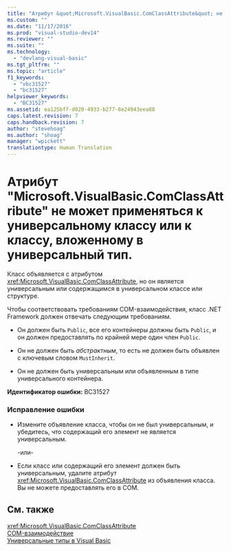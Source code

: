 ```yaml
---
title: "Атрибут &quot;Microsoft.VisualBasic.ComClassAttribute&quot; не может применяться к универсальному классу или к классу, вложенному в универсальный тип. | Microsoft Docs"
ms.custom: ""
ms.date: "11/17/2016"
ms.prod: "visual-studio-dev14"
ms.reviewer: ""
ms.suite: ""
ms.technology: 
  - "devlang-visual-basic"
ms.tgt_pltfrm: ""
ms.topic: "article"
f1_keywords: 
  - "vbc31527"
  - "bc31527"
helpviewer_keywords: 
  - "BC31527"
ms.assetid: ea125bff-d020-4933-b277-6e24943eea88
caps.latest.revision: 7
caps.handback.revision: 7
author: "stevehoag"
ms.author: "shoag"
manager: "wpickett"
translationtype: Human Translation
---
```

# Атрибут &quot;Microsoft.VisualBasic.ComClassAttribute&quot; не может применяться к универсальному классу или к классу, вложенному в универсальный тип.
Класс объявляется с атрибутом <xref:Microsoft.VisualBasic.ComClassAttribute>, но он является универсальным или содержащимся в универсальном классе или структуре.  
  
 Чтобы соответствовать требованиям COM\-взаимодействия, класс .NET Framework должен отвечать следующим требованиям.  
  
-   Он должен быть `Public`, все его контейнеры должны быть `Public`, и он должен предоставлять по крайней мере один член `Public`.  
  
-   Он не должен быть *абстрактным*, то есть не должен быть объявлен с ключевым словом `MustInherit`.  
  
-   Он не должен быть универсальным или объявленным в типе универсального контейнера.  
  
 **Идентификатор ошибки:** BC31527  
  
### Исправление ошибки  
  
-   Измените объявление класса, чтобы он не был универсальным, и убедитесь, что содержащий его элемент не является универсальным.  
  
     \-или\-  
  
-   Если класс или содержащий его элемент должен быть универсальным, удалите атрибут <xref:Microsoft.VisualBasic.ComClassAttribute> из объявления класса. Вы не можете предоставлять его в COM.  
  
## См. также  
 <xref:Microsoft.VisualBasic.ComClassAttribute>   
 [COM\-взаимодействие](../../visual-basic/programming-guide/com-interop/index.md)   
 [Универсальные типы в Visual Basic](../../visual-basic/programming-guide/language-features/data-types/generic-types.md)